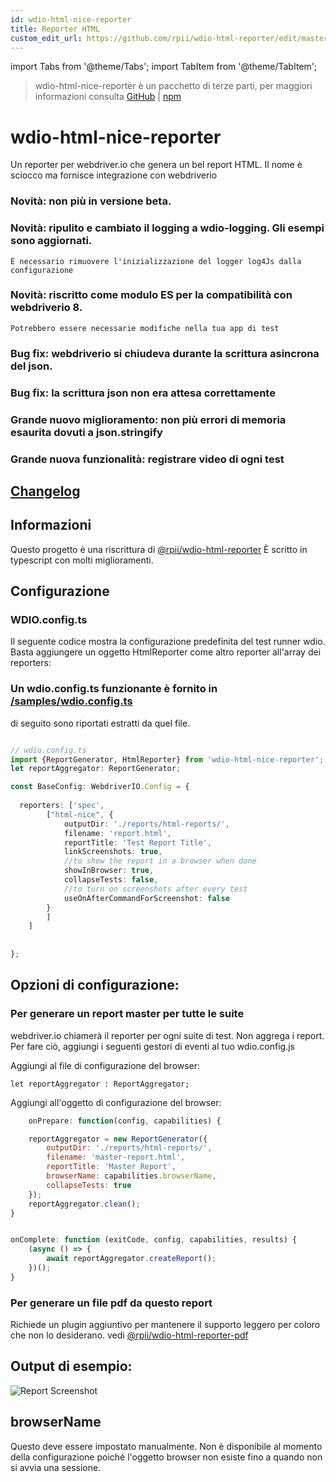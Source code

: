 ```yaml
---
id: wdio-html-nice-reporter
title: Reporter HTML
custom_edit_url: https://github.com/rpii/wdio-html-reporter/edit/master/README.md
---
```


import Tabs from '@theme/Tabs';
import TabItem from '@theme/TabItem';

> wdio-html-nice-reporter è un pacchetto di terze parti, per maggiori informazioni consulta [GitHub](https://github.com/rpii/wdio-html-reporter) | [npm](https://www.npmjs.com/package/wdio-html-nice-reporter)
 # wdio-html-nice-reporter

Un reporter per webdriver.io che genera un bel report HTML.
Il nome è sciocco ma fornisce integrazione con webdriverio

### Novità: non più in versione beta.

### Novità: ripulito e cambiato il logging a wdio-logging. Gli esempi sono aggiornati.
    È necessario rimuovere l'inizializzazione del logger log4Js dalla configurazione

### Novità: riscritto come modulo ES per la compatibilità con webdriverio 8.
    Potrebbero essere necessarie modifiche nella tua app di test

### Bug fix: webdriverio si chiudeva durante la scrittura asincrona del json.

### Bug fix: la scrittura json non era attesa correttamente

### Grande nuovo miglioramento: non più errori di memoria esaurita dovuti a json.stringify

### Grande nuova funzionalità: registrare video di ogni test


## [Changelog](https://github.com/rpii/wdio-html-reporter/blob/master/changes.md)

## Informazioni

Questo progetto è una riscrittura di [@rpii/wdio-html-reporter](https://www.npmjs.com/package/wdio-html-reporter)
È scritto in typescript con molti miglioramenti.



## Configurazione

### WDIO.config.ts

Il seguente codice mostra la configurazione predefinita del test runner wdio. Basta aggiungere un oggetto HtmlReporter come altro reporter all'array dei reporters:

### Un wdio.config.ts funzionante è fornito in [/samples/wdio.config.ts](https://github.com/rpii/wdio-html-reporter/blob/master//samples/wdio.config.ts)

di seguito sono riportati estratti da quel file.

```typescript

// wdio.config.ts
import {ReportGenerator, HtmlReporter} from 'wdio-html-nice-reporter';
let reportAggregator: ReportGenerator;

const BaseConfig: WebdriverIO.Config = {
    
  reporters: ['spec',
        ["html-nice", {
            outputDir: './reports/html-reports/',
            filename: 'report.html',
            reportTitle: 'Test Report Title',
            linkScreenshots: true,
            //to show the report in a browser when done
            showInBrowser: true,
            collapseTests: false,
            //to turn on screenshots after every test
            useOnAfterCommandForScreenshot: false
        }
        ]
    ]
    
 
};
```
## Opzioni di configurazione:
  
### Per generare un report master per tutte le suite

webdriver.io chiamerà il reporter per ogni suite di test. Non aggrega i report. Per fare ciò, aggiungi i seguenti gestori di eventi al tuo wdio.config.js

Aggiungi al file di configurazione del browser:
```
let reportAggregator : ReportAggregator;
```
Aggiungi all'oggetto di configurazione del browser:
```javascript
    onPrepare: function(config, capabilities) {

    reportAggregator = new ReportGenerator({
        outputDir: './reports/html-reports/',
        filename: 'master-report.html',
        reportTitle: 'Master Report',
        browserName: capabilities.browserName,
        collapseTests: true
    });
    reportAggregator.clean();
}


onComplete: function (exitCode, config, capabilities, results) {
    (async () => {
        await reportAggregator.createReport();
    })();
}


``` 


  
### Per generare un file pdf da questo report

Richiede un plugin aggiuntivo per mantenere il supporto leggero per coloro che non lo desiderano.
vedi [@rpii/wdio-html-reporter-pdf](https://www.npmjs.com/package/@rpii/wdio-html-reporter-pdf)


## Output di esempio:

![Report Screenshot](https://github.com/rpii/wdio-html-reporter/blob/master/TestReport.png)

## browserName

Questo deve essere impostato manualmente. Non è disponibile al momento della configurazione poiché l'oggetto browser non esiste fino a quando non si avvia una sessione.
